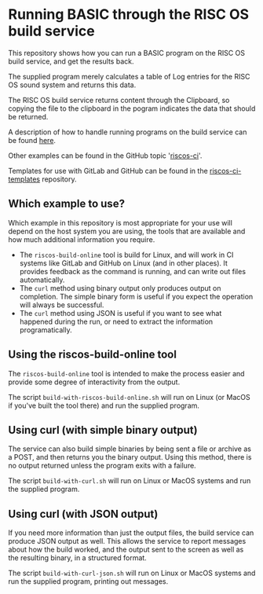 # Running BASIC through the RISC OS build service

This repository shows how you can run a BASIC program on the RISC OS build
service, and get the results back.

The supplied program merely calculates a table of Log entries for the
RISC OS sound system and returns this data.

The RISC OS build service returns content through the Clipboard, so
copying the file to the clipboard in the pogram indicates the data
that should be returned.

A description of how to handle running programs on the build service
can be found [here](https://build.riscos.online/ci-build.html#).

Other examples can be found in the GitHub topic '[riscos-ci](https://github.com/topics/riscos-ci)'.

Templates for use with GitLab and GitHub can be found in the [riscos-ci-templates](https://github.com/gerph/riscos-ci-templates) repository.

## Which example to use?

Which example in this repository is most appropriate for your use will
depend on the host system you are using, the tools that are available
and how much additional information you require.

* The `riscos-build-online` tool is build for Linux, and will work in
  CI systems like GitLab and GitHub on Linux (and in other places).
  It provides feedback as the command is running, and can write out
  files automatically.
* The `curl` method using binary output only produces output on
  completion. The simple binary form is useful if you expect the
  operation will always be successful.
* The `curl` method using JSON is useful if you want to see what happened
  during the run, or need to extract the information programatically.


## Using the riscos-build-online tool

The `riscos-build-online` tool is intended to make the process easier and
provide some degree of interactivity from the output.

The script `build-with-riscos-build-online.sh` will run on Linux (or MacOS
if you've built the tool there) and run the supplied program.


## Using curl (with simple binary output)

The service can also build simple binaries by being sent a file or
archive as a POST, and then returns you the binary output. Using
this method, there is no output returned unless the program exits
with a failure.

The script `build-with-curl.sh` will run on Linux or MacOS systems
and run the supplied program.



## Using curl (with JSON output)

If you need more information than just the output files, the build
service can produce JSON output as well. This allows the service to
report messages about how the build worked, and the output sent to
the screen as well as the resulting binary, in a structured format.

The script `build-with-curl-json.sh` will run on Linux or MacOS
systems and run the supplied program, printing out messages.

